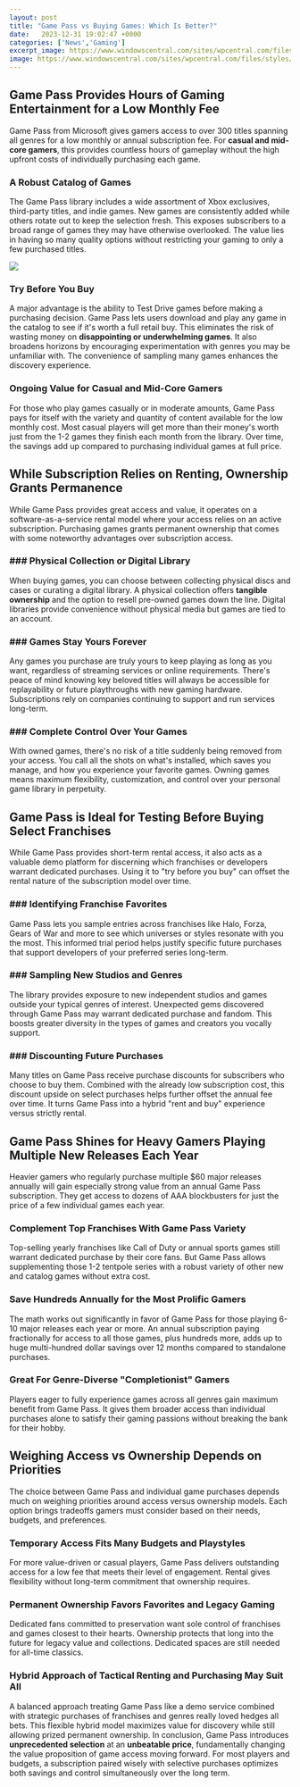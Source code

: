 ```yaml
---
layout: post
title: "Game Pass vs Buying Games: Which Is Better?"
date:   2023-12-31 19:02:47 +0000
categories: ['News','Gaming']
excerpt_image: https://www.windowscentral.com/sites/wpcentral.com/files/styles/large/public/field/image/2020/08/game-pass-comparisons.jpg
image: https://www.windowscentral.com/sites/wpcentral.com/files/styles/large/public/field/image/2020/08/game-pass-comparisons.jpg
---
```


## Game Pass Provides Hours of Gaming Entertainment for a Low Monthly Fee
Game Pass from Microsoft gives gamers access to over 300 titles spanning all genres for a low monthly or annual subscription fee. For **casual and mid-core gamers**, this provides countless hours of gameplay without the high upfront costs of individually purchasing each game. 
### A Robust Catalog of Games
The Game Pass library includes a wide assortment of Xbox exclusives, third-party titles, and indie games. New games are consistently added while others rotate out to keep the selection fresh. This exposes subscribers to a broad range of games they may have otherwise overlooked. The value lies in having so many quality options without restricting your gaming to only a few purchased titles.

![](https://cdn.mos.cms.futurecdn.net/wuQrSDPjDDaXaq9yCLhkQS.jpg)
### Try Before You Buy 
A major advantage is the ability to Test Drive games before making a purchasing decision. Game Pass lets users download and play any game in the catalog to see if it's worth a full retail buy. This eliminates the risk of wasting money on **disappointing or underwhelming games**. It also broadens horizons by encouraging experimentation with genres you may be unfamiliar with. The convenience of sampling many games enhances the discovery experience.
### Ongoing Value for Casual and Mid-Core Gamers
For those who play games casually or in moderate amounts, Game Pass pays for itself with the variety and quantity of content available for the low monthly cost. Most casual players will get more than their money's worth just from the 1-2 games they finish each month from the library. Over time, the savings add up compared to purchasing individual games at full price.
## While Subscription Relies on Renting, Ownership Grants Permanence 
While Game Pass provides great access and value, it operates on a software-as-a-service rental model where your access relies on an active subscription. Purchasing games grants permanent ownership that comes with some noteworthy advantages over subscription access.
### ### Physical Collection or Digital Library
When buying games, you can choose between collecting physical discs and cases or curating a digital library. A physical collection offers **tangible ownership** and the option to resell pre-owned games down the line. Digital libraries provide convenience without physical media but games are tied to an account.
### ### Games Stay Yours Forever 
Any games you purchase are truly yours to keep playing as long as you want, regardless of streaming services or online requirements. There's peace of mind knowing key beloved titles will always be accessible for replayability or future playthroughs with new gaming hardware. Subscriptions rely on companies continuing to support and run services long-term.
### ### Complete Control Over Your Games 
With owned games, there's no risk of a title suddenly being removed from your access. You call all the shots on what's installed, which saves you manage, and how you experience your favorite games. Owning games means maximum flexibility, customization, and control over your personal game library in perpetuity.
## Game Pass is Ideal for Testing Before Buying Select Franchises 
While Game Pass provides short-term rental access, it also acts as a valuable demo platform for discerning which franchises or developers warrant dedicated purchases. Using it to "try before you buy" can offset the rental nature of the subscription model over time.
### ### Identifying Franchise Favorites 
Game Pass lets you sample entries across franchises like Halo, Forza, Gears of War and more to see which universes or styles resonate with you the most. This informed trial period helps justify specific future purchases that support developers of your preferred series long-term.
### ### Sampling New Studios and Genres 
The library provides exposure to new independent studios and games outside your typical genres of interest. Unexpected gems discovered through Game Pass may warrant dedicated purchase and fandom. This boosts greater diversity in the types of games and creators you vocally support. 
### ### Discounting Future Purchases 
Many titles on Game Pass receive purchase discounts for subscribers who choose to buy them. Combined with the already low subscription cost, this discount upside on select purchases helps further offset the annual fee over time. It turns Game Pass into a hybrid "rent and buy" experience versus strictly rental.
## Game Pass Shines for Heavy Gamers Playing Multiple New Releases Each Year
Heavier gamers who regularly purchase multiple $60 major releases annually will gain especially strong value from an annual Game Pass subscription. They get access to dozens of AAA blockbusters for just the price of a few individual games each year.
### Complement Top Franchises With Game Pass Variety
Top-selling yearly franchises like Call of Duty or annual sports games still warrant dedicated purchase by their core fans. But Game Pass allows supplementing those 1-2 tentpole series with a robust variety of other new and catalog games without extra cost. 
### Save Hundreds Annually for the Most Prolific Gamers
The math works out significantly in favor of Game Pass for those playing 6-10 major releases each year or more. An annual subscription paying fractionally for access to all those games, plus hundreds more, adds up to huge multi-hundred dollar savings over 12 months compared to standalone purchases.
### Great For Genre-Diverse "Completionist" Gamers 
Players eager to fully experience games across all genres gain maximum benefit from Game Pass. It gives them broader access than individual purchases alone to satisfy their gaming passions without breaking the bank for their hobby.
## Weighing Access vs Ownership Depends on Priorities
The choice between Game Pass and individual game purchases depends much on weighing priorities around access versus ownership models. Each option brings tradeoffs gamers must consider based on their needs, budgets, and preferences. 
### Temporary Access Fits Many Budgets and Playstyles 
For more value-driven or casual players, Game Pass delivers outstanding access for a low fee that meets their level of engagement. Rental gives flexibility without long-term commitment that ownership requires.
### Permanent Ownership Favors Favorites and Legacy Gaming  
Dedicated fans committed to preservation want sole control of franchises and games closest to their hearts. Ownership protects that long into the future for legacy value and collections. Dedicated spaces are still needed for all-time classics.
### Hybrid Approach of Tactical Renting and Purchasing May Suit All
A balanced approach treating Game Pass like a demo service combined with strategic purchases of franchises and genres really loved hedges all bets. This flexible hybrid model maximizes value for discovery while still allowing prized permanent ownership.
In conclusion, Game Pass introduces **unprecedented selection** at an **unbeatable price**, fundamentally changing the value proposition of game access moving forward. For most players and budgets, a subscription paired wisely with selective purchases optimizes both savings and control simultaneously over the long term.